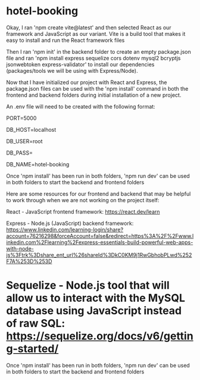 # hotel-booking

Okay, I ran 'npm create vite@latest' and then selected React as our framework and JavaScript as our variant. Vite is a build tool that makes it easy to install and run the React framework files

Then I ran 'npm init' in the backend folder to create an empty package.json file and ran 'npm install express sequelize cors dotenv mysql2 bcryptjs jsonwebtoken express-validator' to install our dependencies (packages/tools we will be using with Express/Node).

Now that I have initialized our project with React and Express, the package.json files can be used with the 'npm install' command in both the frontend and backend folders during initial installation of a new project.


An .env file will need to be created with the following format:

PORT=5000

DB_HOST=localhost

DB_USER=root

DB_PASS=

DB_NAME=hotel-booking



Once 'npm install' has been run in both folders, 'npm run dev' can be used in both folders to start the backend and frontend folders


Here are some resources for our frontend and backend that may be helpful to work through when we are not working on the project itself:

React - JavaScript frontend framework: https://react.dev/learn

Express - Node.js (JavaScript) backend framework: https://www.linkedin.com/learning-login/share?account=76216298&forceAccount=false&redirect=https%3A%2F%2Fwww.linkedin.com%2Flearning%2Fexpress-essentials-build-powerful-web-apps-with-node-js%3Ftrk%3Dshare_ent_url%26shareId%3DkC0KM9j1RwGbhobPLwd%252F7A%253D%253D

Sequelize - Node.js tool that will allow us to interact with the MySQL database using JavaScript instead of raw SQL: https://sequelize.org/docs/v6/getting-started/
=======
Once 'npm install' has been run in both folders, 'npm run dev' can be used in both folders to start the backend and frontend folders

